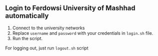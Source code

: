 ## Login to Ferdowsi University of Mashhad automatically
1. Connect to the university networks
2. Replace `username` and `password` with your credentials in `login.sh`
   file.
3. Run the script.


For logging out, just run `logout.sh` script
